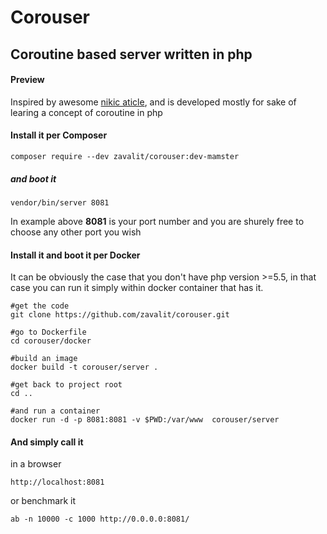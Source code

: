 # Corouser 



## Coroutine based server written in php

#### Preview

Inspired by awesome [nikic aticle](https://nikic.github.io/2012/12/22/Cooperative-multitasking-using-coroutines-in-PHP.html), and is developed mostly for sake of learing a concept of coroutine in php 


#### Install it per Composer

    composer require --dev zavalit/corouser:dev-mamster
    
##### and boot it

    vendor/bin/server 8081 
    
  In example above **8081** is your port number and you are shurely free to choose any other port you wish
  
  
#### Install it and boot it per Docker
  It can be obviously the case that you don't have php version >=5.5, in that case you can run it simply within docker container that has it.
  
    #get the code
    git clone https://github.com/zavalit/corouser.git
    
    #go to Dockerfile
    cd corouser/docker
    
    #build an image
    docker build -t corouser/server .
    
    #get back to project root
    cd ..
    
    #and run a container
    docker run -d -p 8081:8081 -v $PWD:/var/www  corouser/server
    
#### And simply call it 
in a browser

    http://localhost:8081
     
or benchmark it

    ab -n 10000 -c 1000 http://0.0.0.0:8081/    